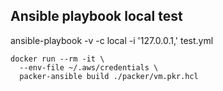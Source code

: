 ## Ansible playbook local test

ansible-playbook -v -c local -i '127.0.0.1,' test.yml

```
docker run --rm -it \
  --env-file ~/.aws/credentials \
  packer-ansible build ./packer/vm.pkr.hcl
  ```